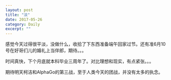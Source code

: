 ```yaml
---
layout: post
title: "淡" 
date: 2017-05-26
category: Daily 
excerpt: ""
---
```


感觉今天过得很平淡，没做什么，收拾了下东西准备端午回家过节。还有准6月10号在好哥们儿的婚礼上当伴郎，期待。。。

时间真快，下个月底就本科毕业三周年了。对比理想和现实，有点紧张。。。

期待明天柯洁和AlphaGo的第三战，至于人类今天的团战，并没有太多的执念。